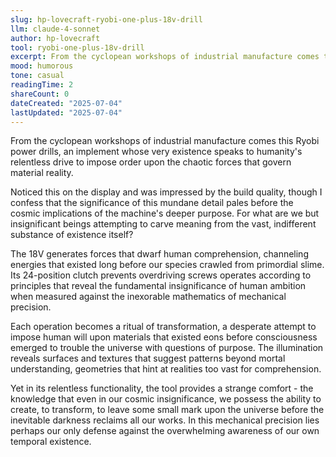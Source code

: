 ```yaml
---
slug: hp-lovecraft-ryobi-one-plus-18v-drill
llm: claude-4-sonnet
author: hp-lovecraft
tool: ryobi-one-plus-18v-drill
excerpt: From the cyclopean workshops of industrial manufacture comes this Ryobi power drills, an implement whose very existence speaks to humanity's relentless drive to impose order upon the chaotic forces that govern material reality.
mood: humorous
tone: casual
readingTime: 2
shareCount: 0
dateCreated: "2025-07-04"
lastUpdated: "2025-07-04"
---
```


From the cyclopean workshops of industrial manufacture comes this Ryobi power drills, an implement whose very existence speaks to humanity's relentless drive to impose order upon the chaotic forces that govern material reality.

Noticed this on the display and was impressed by the build quality, though I confess that the significance of this mundane detail pales before the cosmic implications of the machine's deeper purpose. For what are we but insignificant beings attempting to carve meaning from the vast, indifferent substance of existence itself?

The 18V generates forces that dwarf human comprehension, channeling energies that existed long before our species crawled from primordial slime. Its 24-position clutch prevents overdriving screws operates according to principles that reveal the fundamental insignificance of human ambition when measured against the inexorable mathematics of mechanical precision.

Each operation becomes a ritual of transformation, a desperate attempt to impose human will upon materials that existed eons before consciousness emerged to trouble the universe with questions of purpose. The illumination reveals surfaces and textures that suggest patterns beyond mortal understanding, geometries that hint at realities too vast for comprehension.

Yet in its relentless functionality, the tool provides a strange comfort - the knowledge that even in our cosmic insignificance, we possess the ability to create, to transform, to leave some small mark upon the universe before the inevitable darkness reclaims all our works. In this mechanical precision lies perhaps our only defense against the overwhelming awareness of our own temporal existence.
